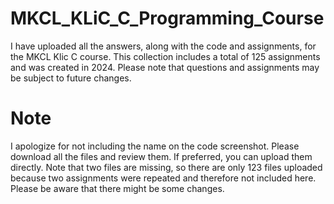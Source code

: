 # MKCL_KLiC_C_Programming_Course
I have uploaded all the answers, along with the code and assignments, for the MKCL Klic C course. This collection includes a total of 125 assignments and was created in 2024. Please note that questions and assignments may be subject to future changes.

# Note
I apologize for not including the name on the code screenshot. Please download all the files and review them. If preferred, you can upload them directly. Note that two files are missing, so there are only 123 files uploaded because two assignments were repeated and therefore not included here. Please be aware that there might be some changes.
